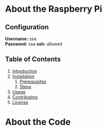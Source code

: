 # About the Raspberry Pi
## Configuration
**Username:** ssa  
**Password:** ssa
**ssh:** allowed
## Table of Contents
1. [Introduction](#introduction)
2. [Installation](#installation)
   1. [Prerequisites](#prerequisites)
   2. [Steps](#steps)
3. [Usage](#usage)
4. [Contributing](#contributing)
5. [License](#license)



# About the Code

